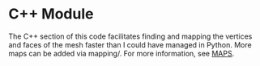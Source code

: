 # C++ Module

The C++ section of this code facilitates finding and mapping the vertices and faces of the mesh faster than I could have managed in Python. More maps can be added via mapping/. For more information, see [MAPS](../../docs/MAPS.md).
